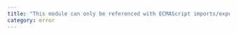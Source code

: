 ```yaml
---
title: "This module can only be referenced with ECMAScript imports/exports by turning on the '{0}' flag and referencing its default export."
category: error
---
```

